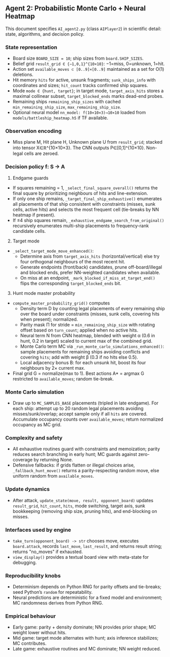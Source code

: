 ## Agent 2: Probabilistic Monte Carlo + Neural Heatmap

This document specifies `AI_agent2.py` (class `AIPlayer2`) in scientific detail: state, algorithms, and decision policy.

### State representation
- Board size `BOARD_SIZE = 10`; ship sizes from `board.SHIP_SIZES`.
- Belief grid `result_grid ∈ {−1,0,1}^{10×10}`: −1=miss, 0=unknown, 1=hit.
- Action set `available_moves ⊂ [0..9]×[0..9]` maintained as a set for O(1) deletions.
- Hit memory `hits` for active, unsunk fragments; `sunk_ships_info` with coordinates and sizes; `hit_count` tracks confirmed ship squares.
- Mode `mode ∈ {hunt, target}`; in target mode, `target_axis_hits` stores a maximal collinear subset, `target_blocked_ends` marks dead-end probes.
- Remaining ships `remaining_ship_sizes` with cached `min_remaining_ship_size`, `max_remaining_ship_size`.
- Optional neural model `nn_model: f(10×10×3)→10×10` loaded from `models/battleship_heatmap.h5` if TF available.

### Observation encoding
- Miss plane M, Hit plane H, Unknown plane U from `result_grid`; stacked into tensor X∈ℝ^{10×10×3}. The CNN outputs P∈[0,1]^{10×10}. Non-legal cells are zeroed.

### Decision policy f: S → A
1) Endgame guards
- If squares remaining = 1, `_select_final_square_overall()` returns the final square by prioritizing neighbours of hits and line-extension.
- If only one ship remains, `_target_final_ship_exhaustive()` enumerates all placements of that ship consistent with constraints (misses, sunk cells, active hits) and selects the most frequent cell (tie-breaks by NN heatmap if present).
- If ≤4 ship squares remain, `_exhaustive_endgame_search_from_original()` recursively enumerates multi-ship placements to frequency-rank candidate cells.

2) Target mode
- `_select_target_mode_move_enhanced()`:
  - Determine axis from `target_axis_hits` (horizontal/vertical) else try four orthogonal neighbours of the most recent hit.
  - Generate endpoints (front/back) candidates, prune off-board/illegal and blocked ends, prefer NN-weighted candidates when available.
  - On miss at an endpoint, `_mark_blocked_if_miss_at_target_end()` flips the corresponding `target_blocked_ends` bit.

3) Hunt mode master probability
- `compute_master_probability_grid()` computes
  - Density term D by counting legal placements of every remaining ship over the board under constraints (misses, sunk cells, covering hits when present); normalized.
  - Parity mask Π for stride = `min_remaining_ship_size` with rotating offset based on `turn_count`; applied when no active hits.
  - Neural term N from CNN heatmap, blended with weight α (0.6 in hunt, 0.2 in target) scaled to current max of the combined grid.
  - Monte Carlo term MC via `_run_monte_carlo_simulations_enhanced()`: sample placements for remaining ships avoiding conflicts and covering `hits`; add with weight β (0.3 if no hits else 0.5).
  - Local adjacency bonus B: for each unsunk hit, boost its four neighbours by 2× current max.
- Final grid G = normalize(max to 1). Best actions A* = argmax G restricted to `available_moves`; random tie-break.

### Monte Carlo simulation
- Draw up to `MC_SAMPLES_BASE` placements (tripled in late endgame). For each ship: attempt up to 20 random legal placements avoiding misses/sunk/overlap; accept sample only if all `hits` are covered. Accumulate occupancy counts over `available_moves`; return normalized occupancy as MC grid.

### Complexity and safety
- All exhaustive routines guard with constraints and memoization; parity reduces search branching in early hunt; MC guards against zero-coverage by returning None.
- Defensive fallbacks: if grids flatten or illegal choices arise, `_fallback_hunt_move()` returns a parity-respecting random move, else uniform random from `available_moves`.

### Update dynamics
- After attack, `update_state(move, result, opponent_board)` updates `result_grid`, `hit_count`, `hits`, mode switching, target axis, sunk bookkeeping (removing ship size, pruning hits), and end-blocking on misses.

### Interfaces used by engine
- `take_turn(opponent_board) -> str` chooses move, executes `board.attack`, records `last_move`, `last_result`, and returns result string; returns "no_moves" if exhausted.
- `view_display()` provides a textual board view with meta-state for debugging.

### Reproducibility knobs
- Determinism depends on Python RNG for parity offsets and tie-breaks; seed Python’s `random` for repeatability.
- Neural predictions are deterministic for a fixed model and environment; MC randomness derives from Python RNG.

### Empirical behaviour
- Early game: parity + density dominate; NN provides prior shape; MC weight lower without hits.
- Mid game: target mode alternates with hunt; axis inference stabilizes; MC contributes.
- Late game: exhaustive routines and MC dominate; NN weight reduced.
